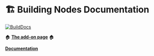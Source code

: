 # 🏗️ Building Nodes Documentation

[![BuildDocs](https://github.com/Durman/BuildingNodesDocs/actions/workflows/build_docs.yml/badge.svg)](https://github.com/Durman/BuildingNodesDocs/actions/workflows/build_docs.yml)

🏠 [**The add-on page**](https://github.com/Durman/BuildingNodes) 🏠

[**Documentation**](https://durman.github.io/BuildingNodesDocs/)

